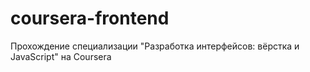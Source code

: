 # coursera-frontend
Прохождение специализации "Разработка интерфейсов: вёрстка и JavaScript" на Coursera
